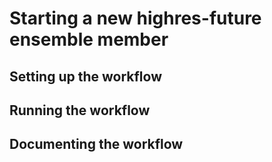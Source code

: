 # Starting a new highres-future ensemble member

## Setting up the workflow 

## Running the workflow 

## Documenting the workflow 
